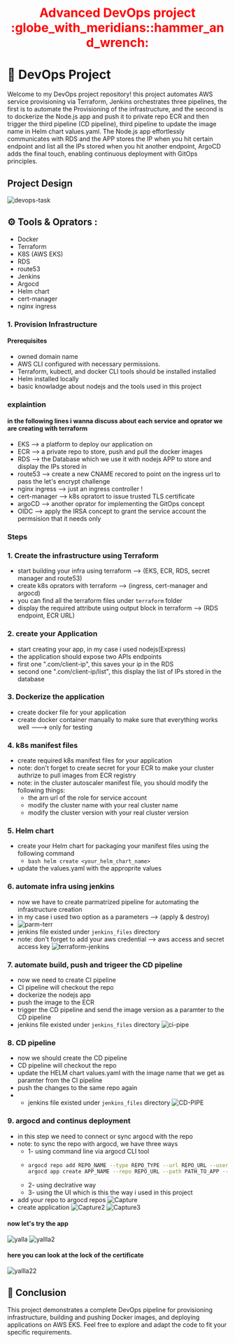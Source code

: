 <div align="center">
  <h1 style="color: red;">Advanced DevOps project :globe_with_meridians::hammer_and_wrench:</h1>
</div> 


# 🚀 DevOps Project

Welcome to my DevOps project repository! this project automates AWS service provisioning via Terraform, Jenkins orchestrates three pipelines, the first is to automate the Provisioning of the infrastructure, and the second is to dockerize the Node.js app and push it to private repo ECR and then trigger the third pipeline (CD pipeline), third pipeline to update the image name in Helm chart values.yaml. The Node.js app effortlessly communicates with RDS and the APP stores the IP when you hit certain endpoint and list all the IPs stored when you hit  another endpoint, ArgoCD adds the final touch, enabling continuous deployment with GitOps principles.

##  Project Design

![devops-task](https://github.com/AbdelrhmanAli123/advanced-devops-task/assets/133269614/3948183e-9730-411a-b9a3-0b0ebc302fc3)

## :gear: Tools & Oprators :
- Docker
- Terraform
- K8S (AWS EKS)
- RDS
- route53
- Jenkins
- Argocd
- Helm chart
- cert-manager
- nginx ingress

  
### 1. Provision Infrastructure

#### Prerequisites
- owned domain name
- AWS CLI configured with necessary permissions.
- Terraform, kubectl, and docker CLI tools should be installed installed
- Helm installed locally
- basic knowladge about nodejs and the tools used in this project
### explaintion
#### in the following lines i wanna discuss about each service and oprator we are creating with terraform
- EKS            --> a platform to deploy our application on
- ECR            --> a private repo to store, push and pull the docker images
- RDS            --> the Database which we use it with nodejs APP to store and display the IPs stored in
- route53        --> create a new CNAME recored to point on the ingress url to pass the let's encrypt challenge
- nginx ingress  --> just an ingress controller !
- cert-manager   --> k8s opratort to issue trusted TLS certificate
- argoCD         --> another oprator for implementing the GitOps concept
- OIDC           --> apply the IRSA concept to grant the service account the permsision that it needs only
  
### Steps
### 1. Create the infrastructure using Terraform
- start building your infra using terraform --> (EKS, ECR, RDS, secret manager and route53)
- create k8s oprators with terraform --> (ingress, cert-manager and argocd)
- you can find all the terraform files under `terraform` folder
- display the required attribute using output block in terraform --> (RDS endpoint, ECR URL)
### 2. create your Application
- start creating your app, in my case i used nodejs(Express)
- the application should expose two APIs endpoints
- first one "<your-host>.com/client-ip", this saves your ip in the RDS
- second one  "<your-host>.com/client-ip/list", this display the list of IPs stored in the database
### 3. Dockerize the application
- create docker file for your application
- create docker container manually to make sure that everything works well ---> only  for testing
### 4. k8s manifest files
- create required k8s manifest files for your application
- note: don't forget to create secret for your ECR to make your cluster authrize to pull images from ECR registry
- note: in the cluster autoscaler manifest file, you  should modify the following things:
    - the arn url of the role for service account
    - modify the cluster name with your real cluster name
    - modify the cluster version with your real cluster version
### 5. Helm chart
- create your Helm chart for packaging your manifest files using the following command
    - ```bash helm create <your_helm_chart_name>```
- update the values.yaml with the approprite values
### 6. automate infra using jenkins
- now we have to create parmatrized pipeline for automating the infrastructure creation
- in my case i used two option as a parameters --> (apply & destroy)
- ![parm-terr](https://github.com/AbdelrhmanAli123/advanced-devops-task/assets/133269614/50021f0b-e792-48ee-861a-16b3a75594bd)
- jenkins file existed under `jenkins_files` directory
- note: don't forget to add your aws credential --> aws access and secret access key
  ![terraform-jenkins](https://github.com/AbdelrhmanAli123/advanced-devops-task/assets/133269614/53bbe809-a02b-4b1a-9eba-e370eea9395e)

### 7. automate build, push and trigeer the CD pipeline
- now we need to create CI pipeline
- CI pipeline will checkout the repo
- dockerize the nodejs app
- push the image to the ECR
- trigger the CD pipeline and send the image version as a paramter to the CD pipeline
- jenkins file existed under `jenkins_files` directory
![ci-pipe](https://github.com/AbdelrhmanAli123/advanced-devops-task/assets/133269614/35ed99d9-06b0-4982-8991-18fa52972326)

### 8. CD pipeline
- now we should create the CD pipeline
- CD pipeline will checkout the repo
- update the HELM chart values.yaml with the image name that we get as paramter from the CI pipeline
- push the changes to the same repo again
- - jenkins file existed under `jenkins_files` directory
  ![CD-PIPE](https://github.com/AbdelrhmanAli123/advanced-devops-task/assets/133269614/a0d252ab-c30c-43b1-9d7a-2d26e7a61887)

### 9. argocd and continus deployment
- in this step we need to connect or sync argocd with the repo
- note: to sync the repo with argocd, we have three ways
    - 1- using command line via argocd CLI tool
    - ```bash
      argocd repo add REPO_NAME --type REPO_TYPE --url REPO_URL --username REPO_USERNAME --password REPO_PASSWORD
      argocd app create APP_NAME --repo REPO_URL --path PATH_TO_APP --dest-server DEST_SERVER --dest-namespace DEST_NAMESPACE
       ```
    - 2- using declrative way
    - 3- using the UI which is this the way i used in this project
- add your repo to argocd repos
![Capture](https://github.com/AbdelrhmanAli123/advanced-devops-task/assets/133269614/e3100651-732f-4152-bc89-9b0016d3ab1d)
- create application 
![Capture2](https://github.com/AbdelrhmanAli123/advanced-devops-task/assets/133269614/c6cf61f2-2b49-4d38-b347-3270e832ad8a)
![Capture3](https://github.com/AbdelrhmanAli123/advanced-devops-task/assets/133269614/00d42ebe-66df-420b-a0ae-2061d9d42307)


#### now let's try the app
![yalla](https://github.com/AbdelrhmanAli123/advanced-devops-task/assets/133269614/e37df0f3-44c9-454d-9bb8-f5d60c69fb94)
![yallla2](https://github.com/AbdelrhmanAli123/advanced-devops-task/assets/133269614/529d1616-9148-4c35-9c7f-fb175a5c8ad2)
#### here you can look at the lock of the certificate
![yallla22](https://github.com/AbdelrhmanAli123/advanced-devops-task/assets/133269614/b1687a26-9740-4fa7-8d91-46bf0d2712ee)


## 🎉 Conclusion

This project demonstrates a complete DevOps pipeline for provisioning infrastructure, building and pushing Docker images, and deploying applications on AWS EKS. Feel free to explore and adapt the code to fit your specific requirements.
